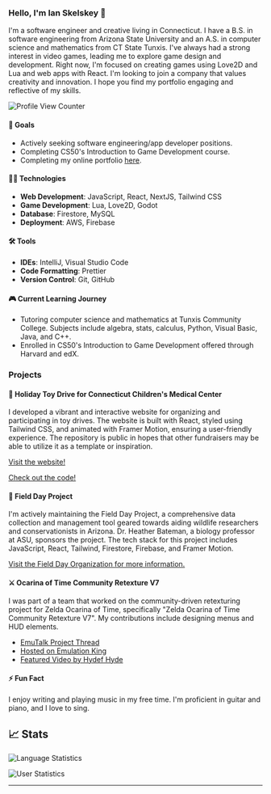 ### Hello, I'm Ian Skelskey 👋

I'm a software engineer and creative living in Connecticut. I have a B.S. in software engineering from Arizona State University and an A.S. in computer science and mathematics from CT State Tunxis. I've always had a strong interest in video games, leading me to explore game design and development. Right now, I'm focused on creating games using Love2D and Lua and web apps with React. I'm looking to join a company that values creativity and innovation. I hope you find my portfolio engaging and reflective of my skills.

![Profile View Counter](https://komarev.com/ghpvc/?username=IanSkelskey&color=blue&style=for-the-badge)

#### 🎯 Goals

- Actively seeking software engineering/app developer positions.
- Completing CS50's Introduction to Game Development course.
- Completing my online portfolio [here](https://ianskelskey.github.io/).

#### 👨‍💻 Technologies

- **Web Development**: JavaScript, React, NextJS, Tailwind CSS
- **Game Development**: Lua, Love2D, Godot
- **Database**: Firestore, MySQL
- **Deployment**: AWS, Firebase

#### 🛠 Tools

- **IDEs**: IntelliJ, Visual Studio Code
- **Code Formatting**: Prettier
- **Version Control**: Git, GitHub

#### 🎮 Current Learning Journey

- Tutoring computer science and mathematics at Tunxis Community College. Subjects include algebra, stats, calculus, Python, Visual Basic, Java, and C++.
- Enrolled in CS50's Introduction to Game Development offered through Harvard and edX.

### Projects

#### 🎁 Holiday Toy Drive for Connecticut Children's Medical Center

I developed a vibrant and interactive website for organizing and participating in toy drives. The website is built with React, styled using Tailwind CSS, and animated with Framer Motion, ensuring a user-friendly experience. The repository is public in hopes that other fundraisers may be able to utilize it as a template or inspiration.

[Visit the website!](https://ianskelskey.github.io/toy.drive/)

[Check out the code!](https://github.com/IanSkelskey/toy.drive)

#### 🦎 Field Day Project

I'm actively maintaining the Field Day Project, a comprehensive data collection and management tool geared towards aiding wildlife researchers and conservationists in Arizona. Dr. Heather Bateman, a biology professor at ASU, sponsors the project. The tech stack for this project includes JavaScript, React, Tailwind, Firestore, Firebase, and Framer Motion.

[Visit the Field Day Organization for more information.](https://github.com/Field-Day-2022)

#### ⚔️ Ocarina of Time Community Retexture V7

I was part of a team that worked on the community-driven retexturing project for Zelda Ocarina of Time, specifically "Zelda Ocarina of Time Community Retexture V7". My contributions include designing menus and HUD elements.

- [EmuTalk Project Thread](https://www.emutalk.net/threads/zelda-ocarina-of-time-community-retexture-project-v7.55307/)
- [Hosted on Emulation King](https://emulationking.com/loz-ocarina-of-time-community-retexture/)
- [Featured Video by Hydef Hyde](https://www.youtube.com/watch?v=ommmSq5YeXE&t=13s)

#### ⚡ Fun Fact

I enjoy writing and playing music in my free time. I'm proficient in guitar and piano, and I love to sing.

## 📈 Stats

![Language Statistics](https://github-readme-stats.vercel.app/api/top-langs/?username=ianskelskey&theme=darcula&langs_count=4&card_width=500)

![User Statistics](https://github-readme-stats.vercel.app/api?username=ianskelskey&show_icons=true&count_private=true&theme=darcula&card_width=500)

---
